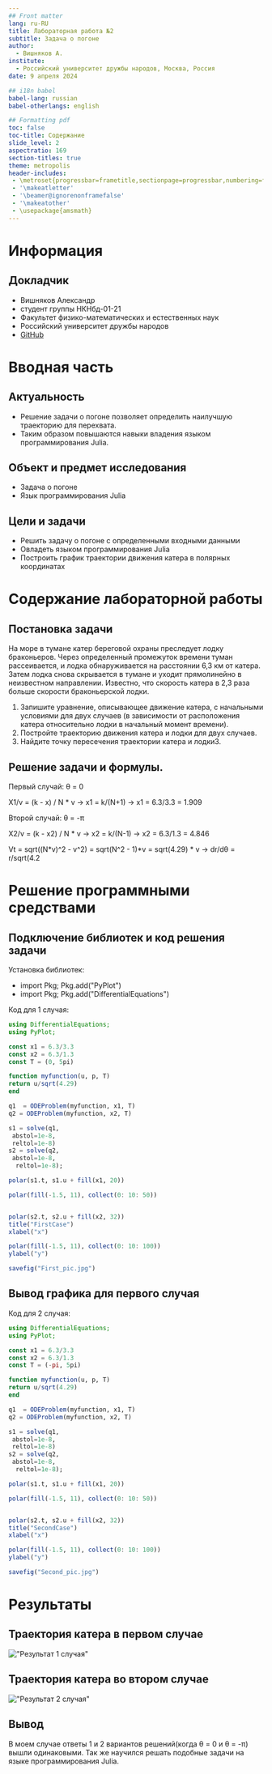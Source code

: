 ```yaml
---
## Front matter
lang: ru-RU
title: Лабораторная работа №2
subtitle: Задача о погоне
author:
  - Вишняков А.
institute:
  - Российский университет дружбы народов, Москва, Россия
date: 9 апреля 2024

## i18n babel
babel-lang: russian
babel-otherlangs: english

## Formatting pdf
toc: false
toc-title: Содержание
slide_level: 2
aspectratio: 169
section-titles: true
theme: metropolis
header-includes:
 - \metroset{progressbar=frametitle,sectionpage=progressbar,numbering=fraction}
 - '\makeatletter'
 - '\beamer@ignorenonframefalse'
 - '\makeatother'
 - \usepackage{amsmath}
---
```


# Информация

## Докладчик

  * Вишняков Александр
  * студент группы НКНбд-01-21
  * Факультет физико-математических и естественных наук
  * Российский университет дружбы народов
  * [GitHub](https://github.com/sanchess02)

# Вводная часть

## Актуальность

 - Решение задачи о погоне позволяет определить наилучшую траекторию для перехвата.
 - Таким образом повышаются навыки владения языком программирования Julia.

## Объект и предмет исследования

- Задача о погоне
- Язык программирования Julia

## Цели и задачи

- Решить задачу о погоне с определенными входными данными
- Овладеть языком программирования Julia
- Построить график траектории движения катера в полярных координатах

# Содержание лабораторной работы

## Постановка задачи

На море в тумане катер береговой охраны преследует лодку браконьеров. Через определенный промежуток времени туман рассеивается, и лодка обнаруживается на расстоянии 6,3 км от катера. Затем лодка снова скрывается в тумане и уходит прямолинейно в неизвестном направлении. Известно, что скорость катера в 2,3 раза больше скорости браконьерской лодки.
1. Запишите уравнение, описывающее движение катера, с начальными условиями для двух случаев (в зависимости от расположения катера относительно лодки в начальный момент времени).
2. Постройте траекторию движения катера и лодки для двух случаев.
3. Найдите точку пересечения траектории катера и лодки3. 

## Решение задачи и формулы.

Первый случай:
θ = 0

X1/v = (k - x) / N * v → x1 = k/(N+1) → x1 = 6.3/3.3 = 1.909

Второй случай:
θ = -π

X2/v = (k - x2) / N * v → x2 = k/(N-1) → x2 = 6.3/1.3 = 4.846

Vt = sqrt((N*v)^2 - v^2) = sqrt(N^2 - 1)*v = sqrt(4.29) * v → dr/dθ = r/sqrt(4.2

# Решение программными средствами

## Подключение библиотек и код решения задачи

Установка библиотек:
- import Pkg; Pkg.add("PyPlot")
- import Pkg; Pkg.add("DifferentialEquations")

Код для 1 случая:
```julia
using DifferentialEquations;
using PyPlot;

const x1 = 6.3/3.3
const x2 = 6.3/1.3
const T = (0, 5pi)

function myfunction(u, p, T)
return u/sqrt(4.29)
end

q1  = ODEProblem(myfunction, x1, T)
q2 = ODEProblem(myfunction, x2, T)

s1 = solve(q1,
 abstol=1e-8, 
 reltol=1e-8)
s2 = solve(q2,
 abstol=1e-8,
  reltol=1e-8);

polar(s1.t, s1.u + fill(x1, 20))

polar(fill(-1.5, 11), collect(0: 10: 50))


polar(s2.t, s2.u + fill(x2, 32))
title("FirstCase")
xlabel("x")

polar(fill(-1.5, 11), collect(0: 10: 100))
ylabel("y")

savefig("First_pic.jpg")

```

## Вывод графика для первого случая

Код для 2 случая:
```julia
using DifferentialEquations;
using PyPlot;

const x1 = 6.3/3.3
const x2 = 6.3/1.3
const T = (-pi, 5pi)

function myfunction(u, p, T)
return u/sqrt(4.29)
end

q1  = ODEProblem(myfunction, x1, T)
q2 = ODEProblem(myfunction, x2, T)

s1 = solve(q1,
 abstol=1e-8, 
 reltol=1e-8)
s2 = solve(q2,
 abstol=1e-8,
  reltol=1e-8);

polar(s1.t, s1.u + fill(x1, 20))

polar(fill(-1.5, 11), collect(0: 10: 50))


polar(s2.t, s2.u + fill(x2, 32))
title("SecondCase")
xlabel("x")

polar(fill(-1.5, 11), collect(0: 10: 100))
ylabel("y")

savefig("Second_pic.jpg")

```


# Результаты

## Траектория катера в первом случае

!["Результат 1 случая"](../report/img/First_pic.jpg)


## Траектория катера во втором случае

!["Результат 2 случая"](../report/img/Second_pic.jpg)

## Вывод

В моем случае ответы 1 и 2 вариантов решений(когда θ = 0 и θ = -π) вышли одинаковыми. Так же научился решать подобные задачи на языке программирования Julia.

